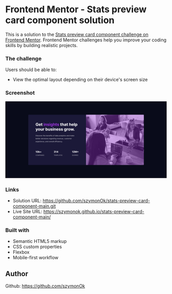 # Frontend Mentor - Stats preview card component solution

This is a solution to the [Stats preview card component challenge on Frontend Mentor](https://www.frontendmentor.io/challenges/stats-preview-card-component-8JqbgoU62). Frontend Mentor challenges help you improve your coding skills by building realistic projects.

### The challenge

Users should be able to:

- View the optimal layout depending on their device's screen size

### Screenshot

![](./screenshot.jpg)

### Links

- Solution URL: https://github.com/szymonOk/stats-preview-card-component-main.git
- Live Site URL: https://szymonok.github.io/stats-preview-card-component-main/

### Built with

- Semantic HTML5 markup
- CSS custom properties
- Flexbox
- Mobile-first workflow

## Author

Github: https://github.com/szymonOk
